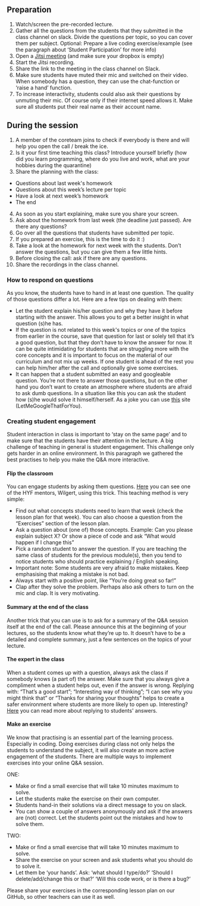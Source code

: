## Preparation
1. Watch/screen the pre-recorded lecture.
2. Gather all the questions from the students that they submitted in the class channel on slack. Divide the questions per topic, so you can cover them per subject.
Optional: Prepare a live coding exercise/example (see the paragraph about ‘Student Participation’ for more info)
3. Open a [Jitsi meeting](https://meet.jit.si/) (and make sure your dropbox is empty)
4. Start the Jitsi recording. 
5. Share the link to the meeting in the class channel on Slack.
6. Make sure students have muted their mic and switched on their video. When somebody has a question, they can use the chat-function or ‘raise a hand’ function.
7. To increase interactivity, students could also ask their questions by unmuting their mic. Of course only if their internet speed allows it. Make sure all students put their real name as their account name.

## During the session
1. A member of the coreteam joins to check if everybody is there and will help you open the call / break the ice.
2. Is it your first time teaching this class? Introduce yourself briefly (how did you learn programming, where do you live and work, what are your hobbies during the quarantine) 
3. Share the planning with the class: 
- Questions about last week's homework
- Questions about this week’s lecture per topic
- Have a look at next week’s homework
- The end
4. As soon as you start explaining, make sure you share your screen.
5. Ask about the homework from last week (the deadline just passed). Are there any questions?
6. Go over all the questions that students have submitted per topic. 
7. If you prepared an exercise, this is the time to do it :)
8. Take a look at the homework for next week with the students. Don’t answer the questions, but you can give them a few little hints.
9. Before closing the call: ask if there are any questions.
10. Share the recordings in the class channel.  

### How to respond on questions
As you know, the students have to hand in at least one question. The quality of those questions differ a lot. Here are a few tips on dealing with them:
- Let the student explain his/her question and why they have it before starting with the answer. This allows you to get a better insight in what question (s)he has.
- If the question is not related to this week's topics or one of the topics from earlier in the course, save that question for last or solely tell that it’s a good question, but that they don’t have to know the answer for now. It can be quite intimidating for students that are struggling more with the core concepts and it is important to focus on the material of our curriculum and not mix up weeks. If one student is ahead of the rest you can help him/her after the call and optionally give some exercises. 
- It can happen that a student submitted an easy and googleable question. You’re not there to answer those questions, but on the other hand you don’t want to create an atmosphere where students are afraid to ask dumb questions. In a situation like this you can ask the student how (s)he would solve it himself/herself. As a joke you can use [this](https://lmgtfy.app/) site (LetMeGoogleThatForYou). 


### Creating student engagement
Student interaction in class is important to ‘stay on the same page’ and to make sure that the students have their attention in the lecture.
A big challenge of teaching in general is student engagement. This challenge only gets harder in an online environment. In this paragraph we gathered the best practises to help you make the Q&A more interactive. 

#### Flip the classroom 
You can engage students by asking them questions. 
[Here](https://www.youtube.com/watch?v=Vz1nNh1kwWc&feature=youtu.be&t=2480&ab_channel=HackYourFuture) you can see one of the HYF mentors, Wilgert, using this trick. This teaching method is very simple:
- Find out what concepts students need to learn that week (check the lesson plan for that week). You can also choose a question from the “Exercises” section of the lesson plan.
- Ask a question about (one of) those concepts.  Example: Can you please explain subject X? Or show a piece of code and ask “What would happen if I change this”
- Pick a random student to answer the question. If you are teaching the same class of students for the previous module(s), then you tend to notice students who should practice explaining / English speaking. 
- Important note: Some students are very afraid to make mistakes. Keep emphasising that making a mistake is not bad. 
- Always start with a positive point, like “You’re doing great so far!”
- Clap after they solve the problem. Perhaps also ask others to turn on the mic and clap. It is very motivating.

#### Summary at the end of the class
Another trick that you can use is to ask for a summary of the Q&A session itself at the end of the call. Please announce this at the beginning of your lectures, so the students know what they’re up to. It doesn’t have to be a detailed and complete summary, just a few sentences on the topics of your lecture. 

#### The expert in the class
When a student comes up with a question, always ask the class if somebody knows (a part of) the answer. Make sure that you always give a compliment when a student helps out, even if the answer is wrong. Replying with: “That’s a good start”; “Interesting way of thinking”; “I can see why you might think that” or “Thanks for sharing your thoughts” helps to create a safer environment where students are more likely to open up. 
Interesting? [Here](https://www.edweek.org/tm/articles/2014/01/06/fp_mccaffrey_sticking.html) you can read more about replying to students' answers.  

#### Make an exercise
We know that practising is an essential part of the learning process. Especially in coding. 
Doing exercises during class not only helps the students to understand the subject, it will also create an more active engagement of the students.
There are multiple ways to implement exercises into your online Q&A session. 

ONE:
- Make or find a small exercise that will take 10 minutes maximum to solve.
- Let the students make the exercise on their own computer.
- Students hand-in their solutions via a direct message to you on slack.
- You can show a couple of answers anonymously and ask if the answers are (not) correct. Let the students point out the mistakes and how to solve them. 

TWO:
- Make or find a small exercise that will take 10 minutes maximum to solve.
- Share the exercise on your screen and ask students what you should do to solve it.
- Let them be ‘your hands’. Ask: ‘what should I type/do?’ ‘Should I delete/add/change this or that?’ ‘Will this code work, or is there a bug?’ 

Please share your exercises in the corresponding lesson plan on our GitHub, so other teachers can use it as well.
